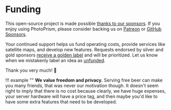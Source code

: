 # Funding

This open-source project is made possible [thanks to our sponsors](https://github.com/photoprism/photoprism/blob/develop/SPONSORS.md).
If you enjoy using PhotoPrism, please consider backing us on [Patreon](https://www.patreon.com/photoprism)
or [GitHub Sponsors](https://github.com/sponsors/photoprism).

Your continued support helps us fund operating costs, provide services like satellite maps,
and develop new features.
Requests endorsed by silver and gold sponsors [receive a golden label](https://github.com/photoprism/photoprism/issues?q=is%3Aissue+is%3Aopen+label%3Asponsor) and will be prioritized.
Let us know when we mistakenly label an idea as [unfunded](https://github.com/photoprism/photoprism/issues?q=is%3Aissue+is%3Aopen+label%3Aunfunded).

Thank you very much! 💜

!!! example ""
    **We value freedom and privacy.** Serving free beer can make you many friends, that was never our motivation though.
    It doesn't seem right to imply that there is no cost because clearly, we have huge expenses, your server 
    hardware will have a price tag, and then maybe you'd like to have some extra features that need to be developed.
